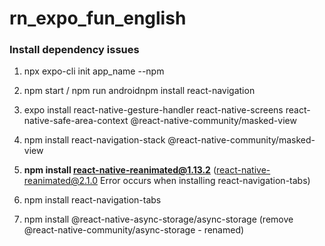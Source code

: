 # rn_expo_fun_english

### Install dependency issues

1. npx expo-cli init app_name --npm
2. npm start / npm run androidnpm install react-navigation
3. expo install react-native-gesture-handler react-native-screens react-native-safe-area-context @react-native-community/masked-view
4. npm install react-navigation-stack @react-native-community/masked-view
5. **npm install react-native-reanimated@1.13.2** (react-native-reanimated@2.1.0 Error occurs when installing react-navigation-tabs)
6. npm install react-navigation-tabs

7. npm install @react-native-async-storage/async-storage (remove @react-native-community/async-storage - renamed)
